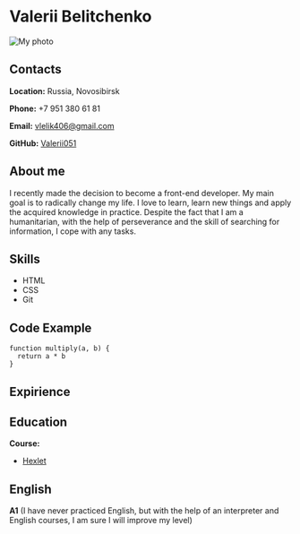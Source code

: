 # Valerii Belitchenko

![My photo](\Users\User\Pictures)

## Contacts

**Location:** Russia, Novosibirsk

**Phone:** +7 951 380 61 81

**Email:** vlelik406@gmail.com

**GitHub:** [Valerii051](https://github.com/Valerii051)

## About me

I recently made the decision to become a front-end developer. My main goal is to radically change my life. I love to learn, learn new things and apply the acquired knowledge in practice. Despite the fact that I am a humanitarian, with the help of perseverance and the skill of searching for information, I cope with any tasks.

## Skills

* HTML
* CSS
* Git

## Code Example

```
function multiply(a, b) {
  return a * b
}
```

## Expirience

## Education

**Course:**

* [Hexlet](https://guides.hexlet.io/ru/)

## English

**A1** (I have never practiced English, but with the help of an interpreter and English courses, I am sure I will improve my level)

